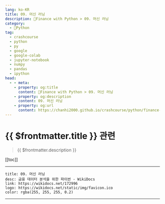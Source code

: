 ```yaml
---
lang: ko-KR
title: 09. 머신 러닝
description: 🐍Finance with Python > 09. 머신 러닝
category:
  - 🐍Python
tag: 
  - crashcourse
  - python
  - py
  - google
  - google-colab
  - jupyter-notebook
  - numpy
  - pandas
  - ipython
head:
  - - meta:
    - property: og:title
      content: 🐍Finance with Python > 09. 머신 러닝
    - property: og:description
      content: 09. 머신 러닝
    - property: og:url
      content: https://chanhi2000.github.io/crashcourse/python/finance-w-python/09.html
---
```


# {{ $frontmatter.title }} 관련

> {{ $frontmatter.description }}

[[toc]]

---

```component VPCard
title: 09. 머신 러닝
desc: 금융 데이터 분석을 위한 파이썬 - WikiDocs
link: https://wikidocs.net/172996
logo: https://wikidocs.net/static/img/favicon.ico
color: rgba(255, 255, 255, 0.2)
```

---

<TagLinks />